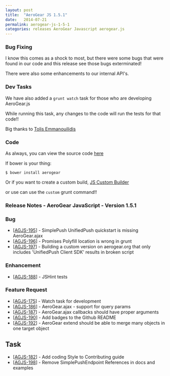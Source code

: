 ```yaml
---
layout: post
title:  "AeroGear JS 1.5.1"
date:   2014-07-21
permalink: aerogear-js-1-5-1
categories: releases AeroGear Javascript aerogear.js 
---
```


### Bug Fixing

I know this comes as a shock to most,  but there were some bugs that were found in our code and this release see those bugs exterminated!

There were also some enhancements to our internal API's.

### Dev Tasks

We have also added a `grunt watch` task for those who are developing AeroGear.js

While running this task,  any changes to the code will run the tests for that code!!

Big thanks to [Tolis Emmanouilidis](https://github.com/tolis-e)

### Code

As always, you can view the source code [here](https://github.com/aerogear/aerogear-js)

If bower is your thing:

    $ bower install aerogear

Or if you want to create a custom build, [JS Custom Builder](http://aerogear.org/download/custom/)

or use can use the `custom` grunt command!!


### Release Notes - AeroGear JavaScript - Version 1.5.1
    
<h3>        Bug
</h3>
<ul>
<li>[<a href='https://issues.jboss.org/browse/AGJS-195'>AGJS-195</a>] -         SimplePush UnifiedPush quickstart is missing AeroGear.ajax
</li>
<li>[<a href='https://issues.jboss.org/browse/AGJS-196'>AGJS-196</a>] -         Promises Polyfill location is wrong in grunt
</li>
<li>[<a href='https://issues.jboss.org/browse/AGJS-197'>AGJS-197</a>] -         Building a custom version on aerogear.org that only includes &#39;UnifiedPush Client SDK&#39; results in broken script
</li>
</ul>
                    
<h3>        Enhancement
</h3>
<ul>
<li>[<a href='https://issues.jboss.org/browse/AGJS-188'>AGJS-188</a>] -         JSHint tests
</li>
</ul>
        
<h3>        Feature Request
</h3>
<ul>
<li>[<a href='https://issues.jboss.org/browse/AGJS-175'>AGJS-175</a>] -         Watch task for development
</li>
<li>[<a href='https://issues.jboss.org/browse/AGJS-186'>AGJS-186</a>] -         AeroGear.ajax - support for query params
</li>
<li>[<a href='https://issues.jboss.org/browse/AGJS-187'>AGJS-187</a>] -         AeroGear.ajax callbacks should have proper arguments
</li>
<li>[<a href='https://issues.jboss.org/browse/AGJS-190'>AGJS-190</a>] -         Add badges to the Github README
</li>
<li>[<a href='https://issues.jboss.org/browse/AGJS-192'>AGJS-192</a>] -         AeroGear extend should be able to merge many objects in one target object
</li>
</ul>
                                        
<h2>        Task
</h2>
<ul>
<li>[<a href='https://issues.jboss.org/browse/AGJS-182'>AGJS-182</a>] -         Add coding Style to Contributing guide
</li>
<li>[<a href='https://issues.jboss.org/browse/AGJS-198'>AGJS-198</a>] -         Remove SimplePushEndpoint References in docs and examples
</li>
</ul>
                    
